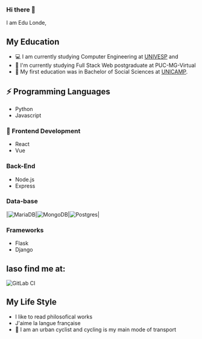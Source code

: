 ### Hi there 👋

I am Edu Londe, 

## My Education

- 💻 I am currently studying Computer Engineering at [UNIVESP](https://univesp.br/)  and
- 🚀 I'm currently studying Full Stack Web postgraduate at PUC-MG-Virtual
- 🌱 My first education was in Bachelor of Social Sciences at [UNICAMP](https://www.unicamp.br/unicamp/).


## ⚡ Programming Languages
 - Python
- Javascript
  
 
### 🎨 Frontend Development
- React
- Vue
  
### Back-End
- Node.js
- Express

### Data-base
|![MariaDB](https://img.shields.io/badge/MariaDB-003545?style=for-the-badge&logo=mariadb&logoColor=white)|![MongoDB](https://img.shields.io/badge/MongoDB-%234ea94b.svg?style=for-the-badge&logo=mongodb&logoColor=white)|![Postgres](https://img.shields.io/badge/postgres-%23316192.svg?style=for-the-badge&logo=postgresql&logoColor=white)|

### Frameworks
- Flask
- Django


## laso find me at:
![GitLab CI](https://img.shields.io/badge/GitLabCI-%23181717.svg?style=for-the-badge&logo=gitlab&logoColor=white)

## My Life Style
- I like to read philosofical works
- J'aime la langue française
- 🚴 I am an urban cyclist and cycling is my main mode of transport 

